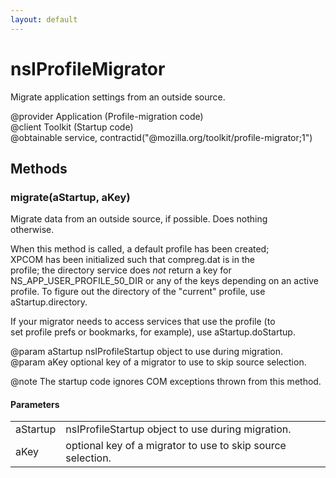 ```yaml
---
layout: default
---
```


# nsIProfileMigrator #
  
Migrate application settings from an outside source.  
  
@provider Application (Profile-migration code)  
@client   Toolkit (Startup code)  
@obtainable service, contractid("@mozilla.org/toolkit/profile-migrator;1")  
  

## Methods ##

### migrate(aStartup, aKey) ###
  
Migrate data from an outside source, if possible.  Does nothing  
otherwise.  
  
When this method is called, a default profile has been created;  
XPCOM has been initialized such that compreg.dat is in the  
profile; the directory service does *not* return a key for  
NS_APP_USER_PROFILE_50_DIR or any of the keys depending on an active  
profile. To figure out the directory of the "current" profile, use  
aStartup.directory.  
  
If your migrator needs to access services that use the profile (to  
set profile prefs or bookmarks, for example), use aStartup.doStartup.  
  
@param  aStartup nsIProfileStartup object to use during migration.  
@param  aKey     optional key of a migrator to use to skip source selection.  
  
@note The startup code ignores COM exceptions thrown from this method.  
  

#### Parameters ####

<table>

<tr>
<td>aStartup</td>
<td>nsIProfileStartup object to use during migration.  
</td>
</tr>

<tr>
<td>aKey</td>
<td>optional key of a migrator to use to skip source selection.  
</td>
</tr>

</table>
